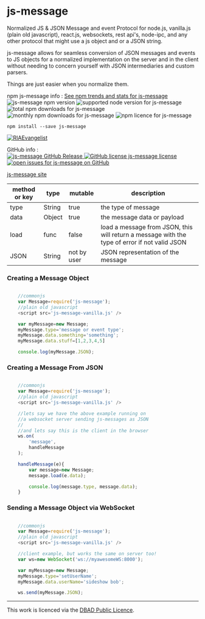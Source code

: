 # js-message
Normalized JS & JSON Message and event Protocol for node.js, vanilla.js (plain old javascript), react.js, websockets, rest api's, node-ipc, and any other protocol that might use a js object and or a JSON string.  

js-message allows for seamless conversion of JSON messages and events to JS objects for a normalized implementation on the server and in the client without needing to concern yourself with JSON intermediaries and custom parsers.  

Things are just easier when you normalize them.  

npm js-message info :  [See npm trends and stats for js-message](http://npm-stat.com/charts.html?package=js-message&author=&from=&to=)  
![js-message npm version](https://img.shields.io/npm/v/js-message.svg) ![supported node version for js-message](https://img.shields.io/node/v/js-message.svg) ![total npm downloads for js-message](https://img.shields.io/npm/dt/js-message.svg) ![monthly npm downloads for js-message](https://img.shields.io/npm/dm/js-message.svg) ![npm licence for js-message](https://img.shields.io/npm/l/js-message.svg)

` npm install --save js-message `  

[![RIAEvangelist](https://avatars3.githubusercontent.com/u/369041?v=3&s=100)](https://github.com/RIAEvangelist)

GitHub info :  
[![js-message GitHub Release](https://img.shields.io/github/release/RIAEvangelist/js-message.svg) ![GitHub license js-message license](https://img.shields.io/github/license/RIAEvangelist/js-message.svg) ![open issues for js-message on GitHub](https://img.shields.io/github/issues/RIAEvangelist/js-message.svg)](http://riaevangelist.github.io/js-message/)

[js-message site](http://riaevangelist.github.io/js-message/)


|method or key  |type   |mutable|description|
|---------------|-------|-------|-----------|
|type           |String |true   |the type of message|
|data           |Object |true   |the message data or payload|
|load           |func   |false  |load a message from JSON, this will return a message with the type of error if not valid JSON|
|JSON           |String |not by user|JSON representation of the message|

### Creating a Message Object

```javascript

    //commonjs
    var Message=require('js-message');
    //plain old javascript
    <script src='js-message-vanilla.js' />

    var myMessage=new Message;
    myMessage.type='message or event type';
    myMessage.data.something='something';
    myMessage.data.stuff=[1,2,3,4,5]

    console.log(myMessage.JSON);

```

### Creating a Message From JSON

```javascript

    //commonjs
    var Message=require('js-message');
    //plain old javascript
    <script src='js-message-vanilla.js' />

    //lets say we have the above example running on
    //a websocket server sending js-messages as JSON
    //
    //and lets say this is the client in the browser
    ws.on(
        'message',
        handleMessage
    );

    handleMessage(e){
        var message=new Message;
        message.load(e.data);

        console.log(message.type, message.data);
    }

```

### Sending a Message Object via WebSocket

```javascript

    //commonjs
    var Message=require('js-message');
    //plain old javascript
    <script src='js-message-vanilla.js' />

    //client example, but works the same on server too!
    var ws=new WebSocket('ws://myawesomeWS:8000');

    var myMessage=new Message;
    myMessage.type='setUserName';
    myMessage.data.userName='sideshow bob';

    ws.send(myMessage.JSON);

```


---

This work is licenced via the [DBAD Public Licence](http://www.dbad-license.org/).

